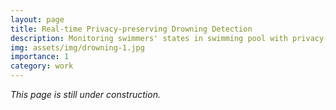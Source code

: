 ```yaml
---
layout: page
title: Real-time Privacy-preserving Drowning Detection
description: Monitoring swimmers' states in swimming pool with privacy-preserved scanning sonars.
img: assets/img/drowning-1.jpg
importance: 1
category: work
---
```

*This page is still under construction.*
